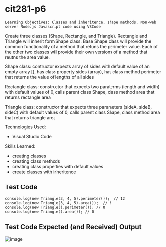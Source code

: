 # cit281-p6
```
Learning Objectives: Classes and inheritence, shape methods, Non-web server Node.js Javascript code using VSCode
```

Create three classes (Shape, Rectangle, and Triangle). Rectangle and Triangle will inherit form Shape class. Base Shape class will provide the common functionality of a method that retuns the perimeter value. Each of the other two classes will provide their own versions of a method that reutns the area value. 

Shape class: contructor expects array of sides with default value of an empty array [], has class property sides (array), has class method perimeter that returns the value of lengths of all sides

Rectangle class: constructor that expects two paraterms (length and width) with default values of 0, calls parent class Shape, class method area that returns rectangle area

Triangle class: constructor that expects three parameters (sideA, sideB, sideC) with default values of 0, calls parent class Shape, class method area that returns triangle area 

Technologies Used:
- Visual Studio Code

Skills Learned:
- creating classes
- creating class methods
- creating class properties with default values
- create classes with inheritence

## Test Code
```
console.log(new Triangle(3, 4, 5).perimeter());  // 12
console.log(new Triangle(3, 4, 5).area());  // 6
console.log(new Triangle().perimeter()); // 0
console.log(new Triangle().area()); // 0
```

## Test Code Expected (and Received) Output
![image](https://user-images.githubusercontent.com/67397853/171090326-ecd65ea9-c665-4a34-a47c-45be3c050270.png)
